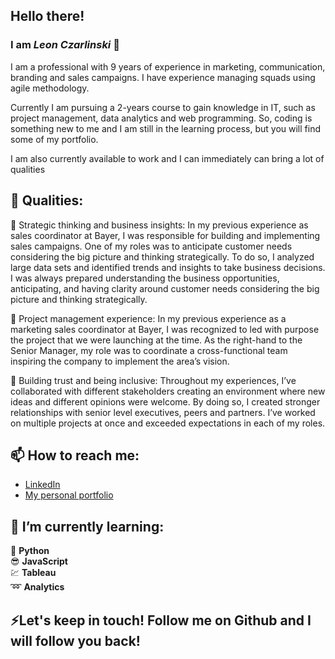 ## Hello there!

### I am _Leon Czarlinski_ 👋

I am a professional with 9 years of experience in marketing, communication, branding and sales campaigns. I have experience managing squads using agile methodology.

Currently I am pursuing a 2-years course to gain knowledge in IT, such as project management, data analytics and web programming. So, coding is something new to me and I am still in the learning process, but you will find some of my portfolio.

I am also currently available to work and I can immediately can bring a lot of qualities

## 🌱 Qualities:
🧠 Strategic thinking and business insights: In my previous experience as sales coordinator at Bayer, I was responsible for building and implementing sales campaigns. One of my roles was to anticipate customer needs considering the big picture and thinking strategically. To do so, I analyzed large data sets and identified trends and insights to take business decisions. I was always prepared understanding the business opportunities, anticipating, and having clarity around customer needs considering the big picture and thinking strategically.

👯 Project management experience: In my previous experience as a marketing sales coordinator at Bayer, I was recognized to led with purpose the project that we were launching at the time. As the right-hand to the Senior Manager, my role was to coordinate a cross-functional team inspiring the company to implement the area’s vision.
 
🤝 Building trust and being inclusive: Throughout my experiences, I’ve collaborated with different stakeholders creating an environment where new ideas and different opinions were welcome. By doing so, I created stronger relationships with senior level executives, peers and partners. I’ve worked on multiple projects at once and exceeded expectations in each of my roles.


## 📫 How to reach me:
- [LinkedIn](https://www.linkedin.com/in/leon-czarlinski/)
- [My personal portfolio](https://leon-czarlinski.github.io) 

## 🔭 I’m currently learning:
:snake:          **Python**  
:sunglasses:     **JavaScript**  
:chart:          **Tableau**  
:loop:           **Analytics**

## ⚡Let's keep in touch! Follow me on Github and I will follow you back!

